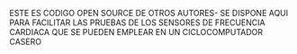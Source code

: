 ESTE ES CODIGO OPEN SOURCE DE OTROS AUTORES- SE DISPONE AQUI PARA FACILITAR LAS PRUEBAS DE LOS SENSORES DE FRECUENCIA CARDIACA QUE SE PUEDEN EMPLEAR EN UN CICLOCOMPUTADOR CASERO
